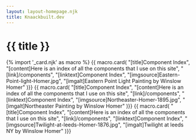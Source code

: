 ```yaml
---
layout: layout-homepage.njk
title: Knaackbuilt.dev
---
```

# {{ title }}

{% import '_card.njk' as macro %}
{{ macro.card(
    "[title]Component Index",
    "[content]Here is an index of all the components that I use on this site",
    "[link]/components",
    "[linktext]Component Index",
    "[imgsource]Eastern-Point-light-Homer.jpg",
    "[imgalt]Eastern Point Light Painting by Winslow Homer"
)}}
{{ macro.card(
    "[title]Component Index",
    "[content]Here is an index of all the components that I use on this site",
    "[link]/components",
    "[linktext]Component Index",
    "[imgsource]Northeaster-Homer-1895.jpg",
    "[imgalt]Northeaster Painting by Winslow Homer"
)}}
{{ macro.card(
    "[title]Component Index",
    "[content]Here is an index of all the components that I use on this site",
    "[link]/components",
    "[linktext]Component Index",
    "[imgsource]Twilight-at-leeds-Homer-1876.jpg",
    "[imgalt]Twilight at leeds NY by Winslow Homer"
)}}




